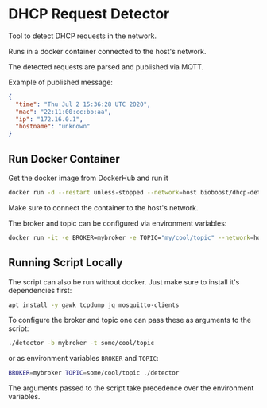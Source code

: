 # DHCP Request Detector

Tool to detect DHCP requests in the network.

Runs in a docker container connected to the host's network.

The detected requests are parsed and published via MQTT.

Example of published message:

```json
{
  "time": "Thu Jul 2 15:36:28 UTC 2020",
  "mac": "22:11:00:cc:bb:aa",
  "ip": "172.16.0.1",
  "hostname": "unknown"
}
```

## Run Docker Container

Get the docker image from DockerHub and run it

```bash
docker run -d --restart unless-stopped --network=host bioboost/dhcp-detector:v1.0
```

Make sure to connect the container to the host's network.

The broker and topic can be configured via environment variables:

```bash
docker run -it -e BROKER=mybroker -e TOPIC="my/cool/topic" --network=host --rm bioboost/dhcp-detector:v1.0
```

## Running Script Locally

The script can also be run without docker. Just make sure to install it's dependencies first:

```bash
apt install -y gawk tcpdump jq mosquitto-clients
```

To configure the broker and topic one can pass these as arguments to the script:

```bash
./detector -b mybroker -t some/cool/topic
```

or as environment variables `BROKER` and `TOPIC`:

```bash
BROKER=mybroker TOPIC=some/cool/topic ./detector
```

The arguments passed to the script take precedence over the environment variables.
